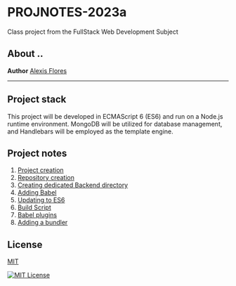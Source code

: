# PROJNOTES-2023a
Class project from the FullStack Web Development Subject

## About ..
**Author** [Alexis Flores](https://about.me/alexis.f)

---

## Project stack
This project will be developed in ECMAScript 6 (ES6) and run on a Node.js runtime environment. MongoDB will be utilized for database management, and Handlebars will be employed as the template engine.

## Project notes
1. [Project creation](https://github.com/AlexisFlo/PROJNOTES-2023a/blob/main/class-notes/Project-creation.md)
2. [Repository creation](https://github.com/AlexisFlo/PROJNOTES-2023a/blob/main/class-notes/Repository-creation.md)
3. [Creating dedicated Backend directory](https://github.com/AlexisFlo/PROJNOTES-2023a/blob/main/class-notes/Creating-backend-directory.md)
4. [Adding Babel](https://github.com/AlexisFlo/PROJNOTES-2023a/blob/main/class-notes/Adding-babel.md)
5. [Updating to ES6](https://github.com/AlexisFlo/PROJNOTES-2023a/blob/main/class-notes/Updating-ES6.md)
6. [Build Script](https://github.com/AlexisFlo/PROJNOTES-2023a/blob/main/class-notes/Build-script.md)
7. [Babel plugins](https://github.com/AlexisFlo/PROJNOTES-2023a/blob/main/class-notes/Babel-plugins.md)
8. [Adding a bundler](https://github.com/AlexisFlo/PROJNOTES-2023a/blob/main/class-notes/Adding-a-bundler.md)

## License

[MIT](https://choosealicense.com/licenses/mit/)

[![MIT License](https://img.shields.io/badge/License-MIT-green.svg)](https://choosealicense.com/licenses/mit/)